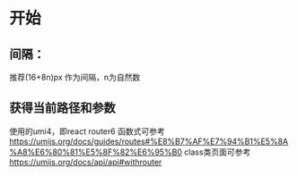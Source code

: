 # 开始


## 间隔：
推荐(16+8n)px 作为间隔，n为自然数


## 获得当前路径和参数
使用的umi4，即react router6
函数式可参考 https://umijs.org/docs/guides/routes#%E8%B7%AF%E7%94%B1%E5%8A%A8%E6%80%81%E5%8F%82%E6%95%B0
class类页面可参考 https://umijs.org/docs/api/api#withrouter
